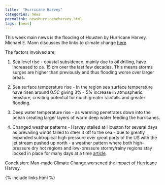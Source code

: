 ```yaml
---
title:  "Hurricane Harvey"
categories: news
permalink: newshurricaneharvey.html
tags: [news]
---
```



This week main news is the flooding of Housten by Hurricane Harvey.
Michael E. Mann discusses the links to climate change
[here](https://www.theguardian.com/commentisfree/2017/aug/28/climate-change-hurricane-harvey-more-deadly).

The factors involved are:

1. Sea level rise -
coastal subsidence, mainly due to oil drilling,
have increased to ca. 15 cm over the last few decades.
This means storms surges are higher than previously and thus
flooding worse over larger areas.

2. Sea surface temperature rise - 
In the region sea surface temperature have risen around 0.5C giving
3% - 5% increase in atmospheric moisture, creating potential for much
greater rainfalls and greater flooding.

3. Deep water temperature rise -
as warming penetrates down into the ocean creating larger layers
of warm deep water feeding the hurricanes.

4. Changed weather patterns -
Harvey stalled at Houston for several days as prevailing winds failed
to steer it off to the sea - due to greatly expanded subtropical
high pressure over great parts of the US with the jet stream pushed up
north - a weather pattern where both high-pressure dry hot regions and
low-pressure stormy/rainy regions stay locked in place for many days
at a time [article](https://www.nature.com/articles/srep45242).

Conclusion: Man-made Climate Change worsened the impact of Hurricane Harvey.

{% include links.html %}
